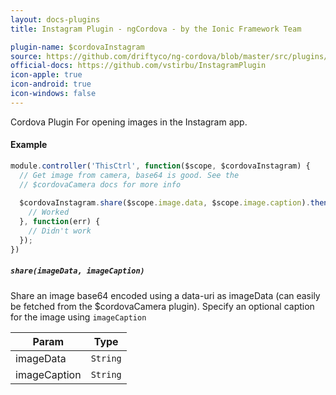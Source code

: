 ```yaml
---
layout: docs-plugins
title: Instagram Plugin - ngCordova - by the Ionic Framework Team

plugin-name: $cordovaInstagram
source: https://github.com/driftyco/ng-cordova/blob/master/src/plugins/instagram.js
official-docs: https://github.com/vstirbu/InstagramPlugin
icon-apple: true
icon-android: true
icon-windows: false
---
```


Cordova Plugin For opening images in the Instagram app.

#### Example

```javascript
module.controller('ThisCtrl', function($scope, $cordovaInstagram) {
  // Get image from camera, base64 is good. See the
  // $cordovaCamera docs for more info
  
  $cordovaInstagram.share($scope.image.data, $scope.image.caption).then(function() {
    // Worked
  }, function(err) {
    // Didn't work
  });
})
```

##### `share(imageData, imageCaption)`

Share an image base64 encoded using a data-uri as imageData (can easily be fetched from the $cordovaCamera plugin). Specify
an optional caption for the image using `imageCaption`

| Param        | Type           |
| ------------ |----------------|
| imageData    | `String`       |
| imageCaption | `String`       |
